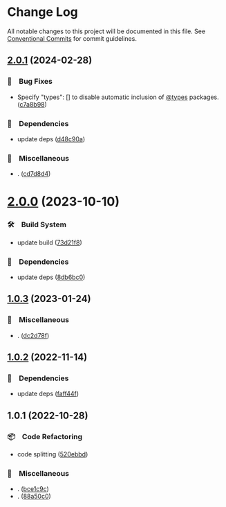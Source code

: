 # Change Log

All notable changes to this project will be documented in this file.
See [Conventional Commits](https://conventionalcommits.org) for commit guidelines.

## [2.0.1](https://github.com/bluelovers/ws-yarn-workspaces/compare/@yarn-tool/sort-package-json-order@2.0.0...@yarn-tool/sort-package-json-order@2.0.1) (2024-02-28)



### 🐛　Bug Fixes

* Specify "types": [] to disable automatic inclusion of [@types](https://github.com/types) packages. ([c7a8b98](https://github.com/bluelovers/ws-yarn-workspaces/commit/c7a8b98f6382e1f336c69082cb526adb51119e7f))


### 📌　Dependencies

* update deps ([d48c90a](https://github.com/bluelovers/ws-yarn-workspaces/commit/d48c90a1f35e626fb9a4dcbb7bad5c5e1164dce1))


### 🔖　Miscellaneous

* . ([cd7d8d4](https://github.com/bluelovers/ws-yarn-workspaces/commit/cd7d8d4917d2ff0e6355c2984aa9cc6591e362de))



# [2.0.0](https://github.com/bluelovers/ws-yarn-workspaces/compare/@yarn-tool/sort-package-json-order@1.0.3...@yarn-tool/sort-package-json-order@2.0.0) (2023-10-10)



### 🛠　Build System

* update build ([73d21f8](https://github.com/bluelovers/ws-yarn-workspaces/commit/73d21f8b3fa4e9f0f392a27b04710a2f3b7017b2))


### 📌　Dependencies

* update deps ([8db6bc0](https://github.com/bluelovers/ws-yarn-workspaces/commit/8db6bc0189457346924022f9c38f4ae8162c5a5e))



## [1.0.3](https://github.com/bluelovers/ws-yarn-workspaces/compare/@yarn-tool/sort-package-json-order@1.0.2...@yarn-tool/sort-package-json-order@1.0.3) (2023-01-24)



### 🔖　Miscellaneous

* . ([dc2d78f](https://github.com/bluelovers/ws-yarn-workspaces/commit/dc2d78f28b88f636f194e84a47ea166b80a51bda))



## [1.0.2](https://github.com/bluelovers/ws-yarn-workspaces/compare/@yarn-tool/sort-package-json-order@1.0.1...@yarn-tool/sort-package-json-order@1.0.2) (2022-11-14)



### 📌　Dependencies

* update deps ([faff44f](https://github.com/bluelovers/ws-yarn-workspaces/commit/faff44f1f5ad5066c747ea8d5d66fa10049c17fe))



## 1.0.1 (2022-10-28)



### 📦　Code Refactoring

* code splitting ([520ebbd](https://github.com/bluelovers/ws-yarn-workspaces/commit/520ebbdd200a047b6759d6a20fedefaeff5e0158))


### 🔖　Miscellaneous

* . ([bce1c9c](https://github.com/bluelovers/ws-yarn-workspaces/commit/bce1c9c631ae5141a2cbb0e32ed5ba3d7b61f131))
* . ([88a50c0](https://github.com/bluelovers/ws-yarn-workspaces/commit/88a50c0bdb9ae7ed3b65b751804b61e09866849c))
